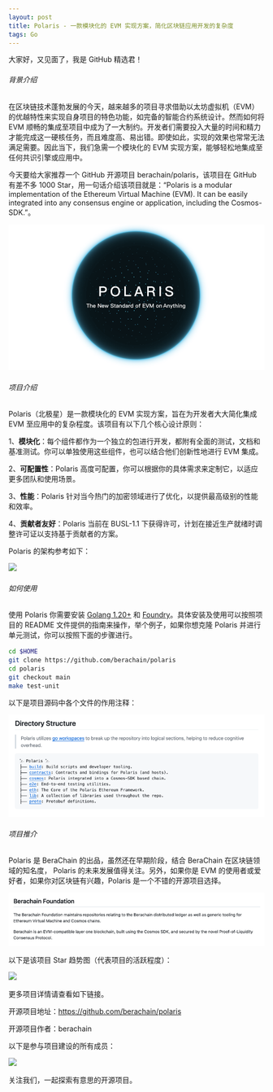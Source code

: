 ```yaml
---
layout: post
title: Polaris - 一款模块化的 EVM 实现方案，简化区块链应用开发的复杂度
tags: Go
---
```


大家好，又见面了，我是 GitHub 精选君！

###### 背景介绍

在区块链技术蓬勃发展的今天，越来越多的项目寻求借助以太坊虚拟机（EVM）的优越特性来实现自身项目的特色功能，如完备的智能合约系统设计。然而如何将 EVM 顺畅的集成至项目中成为了一大制约。开发者们需要投入大量的时间和精力才能完成这一硬核任务，而且难度高、易出错。即使如此，实现的效果也常常无法满足需要。因此当下，我们急需一个模块化的 EVM 实现方案，能够轻松地集成至任何共识引擎或应用中。

今天要给大家推荐一个 GitHub 开源项目 berachain/polaris，该项目在 GitHub 有差不多 1000 Star，用一句话介绍该项目就是：“Polaris is a modular implementation of the Ethereum Virtual Machine (EVM). It can be easily integrated into any consensus engine or application, including the Cosmos-SDK.”。

![](https://raw.githubusercontent.com/ZhuPeng/pic/master/images/compress_image-20231219215251082.png)

###### 项目介绍

Polaris（北极星）是一款模块化的 EVM 实现方案，旨在为开发者大大简化集成 EVM 至应用中的复杂程度。该项目有以下几个核心设计原则：

1、**模块化**：每个组件都作为一个独立的包进行开发，都附有全面的测试，文档和基准测试。你可以单独使用这些组件，也可以结合他们创新性地进行 EVM 集成。

2、**可配置性**：Polaris 高度可配置，你可以根据你的具体需求来定制它，以适应更多团队和使用场景。

3、**性能**：Polaris 针对当今热门的加密领域进行了优化，以提供最高级别的性能和效率。

4、**贡献者友好**：Polaris 当前在 BUSL-1.1 下获得许可，计划在接近生产就绪时调整许可证以支持基于贡献者的方案。

Polaris 的架构参考如下：

![](https://polaris.berachain.dev/_next/static/media/polaris_architecture.18a04418.png)

###### 如何使用

使用 Polaris 你需要安装 [Golang 1.20+](https://go.dev/doc/install) 和 [Foundry](https://book.getfoundry.sh/getting-started/installation)。具体安装及使用可以按照项目的 README 文件提供的指南来操作，举个例子，如果你想克隆 Polaris 并进行单元测试，你可以按照下面的步骤进行。

```sh
cd $HOME
git clone https://github.com/berachain/polaris
cd polaris
git checkout main
make test-unit
```

以下是项目源码中各个文件的作用注释：

![](https://raw.githubusercontent.com/ZhuPeng/pic/master/images/compress_image-20231219215645438.png)

###### 项目推介

Polaris 是 BeraChain 的出品，虽然还在早期阶段，结合 BeraChain 在区块链领域的知名度， Polaris 的未来发展值得关注。另外，如果你是 EVM 的使用者或爱好者，如果你对区块链有兴趣，Polaris 是一个不错的开源项目选择。

![](https://raw.githubusercontent.com/ZhuPeng/pic/master/images/compress_image-20231219215812525.png)


以下是该项目 Star 趋势图（代表项目的活跃程度）：

![](https://api.star-history.com/svg?repos=berachain/polaris&type=Timeline)

更多项目详情请查看如下链接。

开源项目地址：https://github.com/berachain/polaris 

开源项目作者：berachain

以下是参与项目建设的所有成员：

![](https://contrib.rocks/image?repo=berachain/polaris)

关注我们，一起探索有意思的开源项目。

